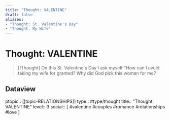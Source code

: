 ```yaml
---
title: "Thought: VALENTINE"
draft: false
aliases:
- "Thought: St. Valentine's Day"
- "Thought: My Wife"
---
```

# Thought: VALENTINE
> [!Thought]
> On this St. Valentine's Day I ask myself "How can I avoid taking my wife for granted?
> Why did God pick this woman for me?

## Dataview
ptopic:: [[topic-RELATIONSHIPS]]
type:: #type/thought
title:: "Thought: VALENTINE"
level:: 3
social:: [ #valentine #couples #romance #relationships #love ]